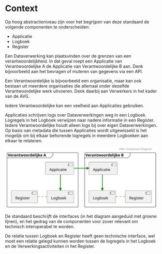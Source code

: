 # Context

Op hoog abstractieniveau zijn voor het begrijpen van deze standaard de volgende componenten te onderscheiden:

- Applicatie
- Logboek
- Register

Een Dataverwerking kan plaatsvinden over de grenzen van een verantwoordelijkheid. In dat geval roept een Applicatie van Verantwoordelijke A de Applicatie van Verantwoordelijke B aan. Denk bijvoorbeeld aan het bevragen of muteren van gegevens via een API.

Een Verantwoordelijke is bijvoorbeeld een organisatie, maar kan ook bestaan uit meerdere organisaties die allemaal onder dezelfde Verantwoordelijke werk uitvoeren. Denk daarbij aan Verwerkers in het kader van de AVG.

Iedere Verantwoordelijke kan een veelheid aan Applicaties gebruiken.

Applicaties schrijven logs over Dataverwerkingen weg in een Logboek.
Logregels in het Logboek verwijzen naar nadere informatie in een Register.
Iedere Verantwoordelijke houdt alleen logs bij over eigen Dataverwerkingen.
Op basis van metadata die tussen Applicaties wordt uitgewisseld is het mogelijk om bij elkaar behorende logregels in meerdere Logboeken aan elkaar te relateren.

![architecture](diagrams/architecture-context.svg "Componenten in context")

De standaard beschrijft de interfaces (in het diagram aangeduid met groene lijnen), en het gedrag van de componenten voor zover relevant om technisch interoperabel te worden.

De relatie tussen Logboek en Register heeft geen technische interface, wel moet een relatie gelegd kunnen worden tussen de logregels in het Logboek en de Verwerkingsactiviteiten in het Register.
